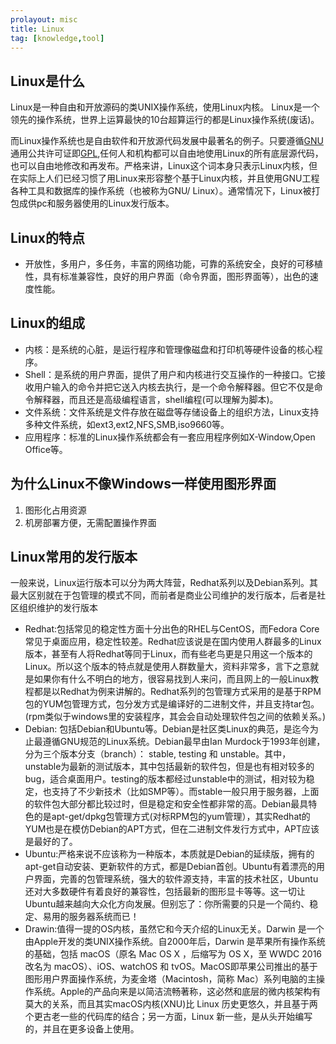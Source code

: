 ```yaml
---
prolayout: misc
title: Linux
tag: [knowledge,tool]
---
```


## Linux是什么

Linux是一种自由和开放源码的类UNIX操作系统，使用Linux内核。 Linux是一个领先的操作系统，世界上运算最快的10台超算运行的都是Linux操作系统(废话)。

而Linux操作系统也是自由软件和开放源代码发展中最著名的例子。只要遵循[GNU](https://www.zhihu.com/question/319783573)通用公共许可证即[GPL](https://zh.wikipedia.org/zh-cn/GNU_General_Public_License),任何人和机构都可以自由地使用Linux的所有底层源代码，也可以自由地修改和再发布。严格来讲，Linux这个词本身只表示Linux内核，但在实际上人们已经习惯了用Linux来形容整个基于Linux内核，并且使用GNU工程各种工具和数据库的操作系统（也被称为GNU/ Linux）。通常情况下，Linux被打包成供pc和服务器使用的Linux发行版本。

<!--more-->

## Linux的特点

- 开放性，多用户，多任务，丰富的网络功能，可靠的系统安全，良好的可移植性，具有标准兼容性，良好的用户界面（命令界面，图形界面等），出色的速度性能。

## Linux的组成

- 内核：是系统的心脏，是运行程序和管理像磁盘和打印机等硬件设备的核心程序。
- Shell：是系统的用户界面，提供了用户和内核进行交互操作的一种接口。它接收用户输入的命令并把它送入内核去执行，是一个命令解释器。但它不仅是命令解释器，而且还是高级编程语言，shell编程(可以理解为脚本)。
- 文件系统：文件系统是文件存放在磁盘等存储设备上的组织方法，Linux支持多种文件系统，如ext3,ext2,NFS,SMB,iso9660等。
- 应用程序：标准的Linux操作系统都会有一套应用程序例如X-Window,Open Office等。

## 为什么Linux不像Windows一样使用图形界面
1. 图形化占用资源
2. 机房部署方便，无需配置操作界面

## Linux常用的发行版本

一般来说，Linux运行版本可以分为两大阵营，Redhat系列以及Debian系列。其最大区别就在于包管理的模式不同，而前者是商业公司维护的发行版本，后者是社区组织维护的发行版本
- Redhat:包括常见的稳定性方面十分出色的RHEL与CentOS，而Fedora Core常见于桌面应用，稳定性较差。Redhat应该说是在国内使用人群最多的Linux版本，甚至有人将Redhat等同于Linux，而有些老鸟更是只用这一个版本的Linux。所以这个版本的特点就是使用人群数量大，资料非常多，言下之意就是如果你有什么不明白的地方，很容易找到人来问，而且网上的一般Linux教程都是以Redhat为例来讲解的。Redhat系列的包管理方式采用的是基于RPM包的YUM包管理方式，包分发方式是编译好的二进制文件，并且支持tar包。(rpm类似于windows里的安装程序，其会会自动处理软件包之间的依赖关系。)
- Debian: 包括Debian和Ubuntu等。Debian是社区类Linux的典范，是迄今为止最遵循GNU规范的Linux系统。Debian最早由Ian Murdock于1993年创建，分为三个版本分支（branch）： stable, testing 和 unstable。其中，unstable为最新的测试版本，其中包括最新的软件包，但是也有相对较多的bug，适合桌面用户。testing的版本都经过unstable中的测试，相对较为稳定，也支持了不少新技术（比如SMP等）。而stable一般只用于服务器，上面的软件包大部分都比较过时，但是稳定和安全性都非常的高。Debian最具特色的是apt-get/dpkg包管理方式(对标RPM包的yum管理），其实Redhat的YUM也是在模仿Debian的APT方式，但在二进制文件发行方式中，APT应该是最好的了。
- Ubuntu:严格来说不应该称为一种版本，本质就是Debian的延续版，拥有的apt-get自动安装、更新软件的方式，都是Debian首创。Ubuntu有着漂亮的用户界面，完善的包管理系统，强大的软件源支持，丰富的技术社区，Ubuntu还对大多数硬件有着良好的兼容性，包括最新的图形显卡等等。这一切让Ubuntu越来越向大众化方向发展。但别忘了：你所需要的只是一个简约、稳定、易用的服务器系统而已！
- Drawin:值得一提的OS内核，虽然它和今天介绍的Linux无关。Darwin 是一个由Apple开发的类UNIX操作系统。自2000年后，Darwin 是苹果所有操作系统的基础，包括 macOS（原名 Mac OS X ，后缩写为 OS X，至 WWDC 2016 改名为 macOS）、iOS、watchOS 和 tvOS。MacOS即苹果公司推出的基于图形用户界面操作系统，为麦金塔（Macintosh，简称 Mac）系列电脑的主操作系统。Apple的产品向来是以简洁流畅著称，这必然和底层的微内核架构有莫大的关系，而且其实macOS内核(XNU)比 Linux 历史更悠久，并且基于两个更古老一些的代码库的结合；另一方面，Linux 新一些，是从头开始编写的，并且在更多设备上使用。

